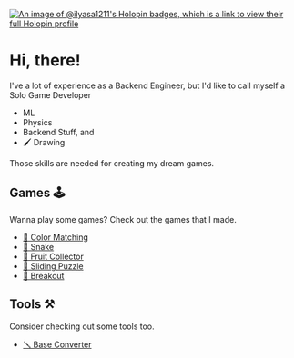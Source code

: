 [![An image of @ilyasa1211's Holopin badges, which is a link to view their full Holopin profile](https://holopin.me/ilyasa1211)](https://holopin.io/@ilyasa1211)

# Hi, there! 

I've a lot of experience as a Backend Engineer, but I'd like to call myself a Solo Game Developer

- ML
- Physics
- Backend Stuff, and
- 🖌️ Drawing

Those skills are needed for creating my dream games.

## Games 🕹️

Wanna play some games? Check out the games that I made.

- [🎨 Color Matching](https://ilyasa1211.github.io/game-matching-color/)
- [🐍 Snake](https://ilyasa1211.github.io/game-snake/)
- [🍊 Fruit Collector](https://ilyasa1211.github.io/game-fruit-collector/)
- [🔢 Sliding Puzzle](https://ilyasa1211.github.io/game-sliding-puzzle/)
- [🧱 Breakout](https://ilyasa1211.github.io/game-breakout/)

## Tools ⚒️

Consider checking out some tools too.

- [🪛 Base Converter](https://ilyasa1211.github.io/base-converter/)
